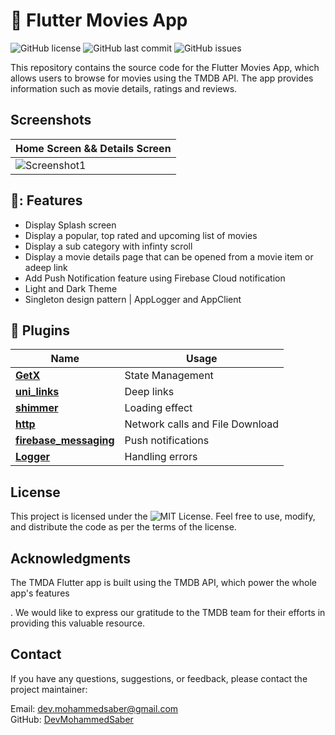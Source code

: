 # 📱 Flutter Movies App

![GitHub license](https://img.shields.io/github/license/Bit-Camp-IO/TMDA-Flutter)
![GitHub last commit](https://img.shields.io/github/last-commit/Bit-Camp-IO/TMDA-Flutter)
![GitHub issues](https://img.shields.io/github/issues/Bit-Camp-IO/TMDA-Flutter)

This repository contains the source code for the Flutter Movies App, which allows users to browse for movies using the TMDB API.
The app provides information such as movie details, ratings and reviews.

## Screenshots

| Home Screen && Details Screen |
| --------------------------------- |
| ![Screenshot1](https://i.ibb.co/9ZrcfPs/playstore-asset.png) |


## 🚀: Features

- Display Splash screen
- Display a popular, top rated and upcoming list of movies
- Display a sub category with infinty scroll
- Display a movie details page that can be opened from a movie item or adeep link
- Add Push Notification feature using Firebase Cloud notification
- Light and Dark Theme
- Singleton design pattern | AppLogger and AppClient
  

## 🔌 Plugins

| Name                                                                       | Usage                                         |
| -------------------------------------------------------------------------- | --------------------------------------------- |
| [**GetX**](https://pub.dev/packages/get)                                   | State Management                              |
| [**uni_links**](https://pub.dev/packages/uni_links)                        | Deep links                                    |
| [**shimmer**](https://pub.dev/packages/shimmer)                            | Loading effect                                |
| [**http**](https://pub.dev/packages/http)                                  | Network calls and File Download               |
| [**firebase_messaging**](https://pub.dev/packages/firebase_messaging)      | Push notifications                            |
| [**Logger**](https://pub.dev/packages/logger)                              | Handling errors                               |


## License

This project is licensed under the ![MIT License](https://img.shields.io/github/license/Bit-Camp-IO/TMDA-Flutter). Feel free to use, modify, and distribute the code as per the terms of the license.

## Acknowledgments

The TMDA Flutter app is built using the TMDB API, which power the whole app's features

. We would like to express our gratitude to the TMDB team for their efforts in providing this valuable resource.

## Contact

If you have any questions, suggestions, or feedback, please contact the project maintainer:

Email: dev.mohammedsaber@gmail.com\
GitHub: [DevMohammedSaber](https://github.com/DevMohammedSaber)
